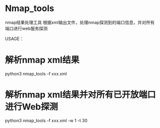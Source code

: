 # Nmap_tools
nmap结果处理工具
根据xml输出文件，处理nmap探测到的端口信息，并对所有端口进行web服务探测

USAGE：
# 解析nmap xml结果
python3 nmap_tools -f xxx.xml 
# 解析nmap xml结果并对所有已开放端口进行Web探测
python3 nmap_tools -f xxx.xml -w 1 -t 30
